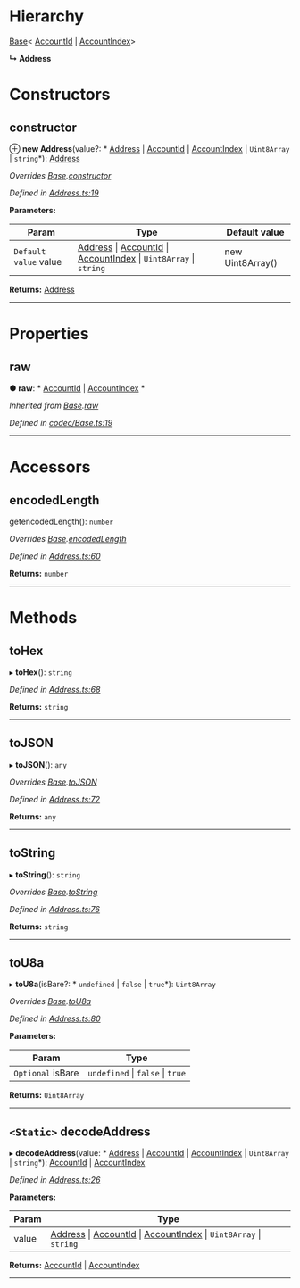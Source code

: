 

# Hierarchy

 [Base](_codec_base_.base.md)< [AccountId](_accountid_.accountid.md) &#124; [AccountIndex](_accountindex_.accountindex.md)>

**↳ Address**

# Constructors

<a id="constructor"></a>

##  constructor

⊕ **new Address**(value?: * [Address](_address_.address.md) &#124; [AccountId](_accountid_.accountid.md) &#124; [AccountIndex](_accountindex_.accountindex.md) &#124; `Uint8Array` &#124; `string`*): [Address](_address_.address.md)

*Overrides [Base](_codec_base_.base.md).[constructor](_codec_base_.base.md#constructor)*

*Defined in [Address.ts:19](https://github.com/polkadot-js/api/blob/389174b/packages/types/src/Address.ts#L19)*

**Parameters:**

| Param | Type | Default value |
| ------ | ------ | ------ |
| `Default value` value |  [Address](_address_.address.md) &#124; [AccountId](_accountid_.accountid.md) &#124; [AccountIndex](_accountindex_.accountindex.md) &#124; `Uint8Array` &#124; `string`|  new Uint8Array() |

**Returns:** [Address](_address_.address.md)

___

# Properties

<a id="raw"></a>

##  raw

**● raw**: * [AccountId](_accountid_.accountid.md) &#124; [AccountIndex](_accountindex_.accountindex.md)
*

*Inherited from [Base](_codec_base_.base.md).[raw](_codec_base_.base.md#raw)*

*Defined in [codec/Base.ts:19](https://github.com/polkadot-js/api/blob/389174b/packages/types/src/codec/Base.ts#L19)*

___

# Accessors

<a id="encodedlength"></a>

##  encodedLength

getencodedLength(): `number`

*Overrides [Base](_codec_base_.base.md).[encodedLength](_codec_base_.base.md#encodedlength)*

*Defined in [Address.ts:60](https://github.com/polkadot-js/api/blob/389174b/packages/types/src/Address.ts#L60)*

**Returns:** `number`

___

# Methods

<a id="tohex"></a>

##  toHex

▸ **toHex**(): `string`

*Defined in [Address.ts:68](https://github.com/polkadot-js/api/blob/389174b/packages/types/src/Address.ts#L68)*

**Returns:** `string`

___
<a id="tojson"></a>

##  toJSON

▸ **toJSON**(): `any`

*Overrides [Base](_codec_base_.base.md).[toJSON](_codec_base_.base.md#tojson)*

*Defined in [Address.ts:72](https://github.com/polkadot-js/api/blob/389174b/packages/types/src/Address.ts#L72)*

**Returns:** `any`

___
<a id="tostring"></a>

##  toString

▸ **toString**(): `string`

*Overrides [Base](_codec_base_.base.md).[toString](_codec_base_.base.md#tostring)*

*Defined in [Address.ts:76](https://github.com/polkadot-js/api/blob/389174b/packages/types/src/Address.ts#L76)*

**Returns:** `string`

___
<a id="tou8a"></a>

##  toU8a

▸ **toU8a**(isBare?: * `undefined` &#124; `false` &#124; `true`*): `Uint8Array`

*Overrides [Base](_codec_base_.base.md).[toU8a](_codec_base_.base.md#tou8a)*

*Defined in [Address.ts:80](https://github.com/polkadot-js/api/blob/389174b/packages/types/src/Address.ts#L80)*

**Parameters:**

| Param | Type |
| ------ | ------ |
| `Optional` isBare |  `undefined` &#124; `false` &#124; `true`|

**Returns:** `Uint8Array`

___
<a id="decodeaddress"></a>

## `<Static>` decodeAddress

▸ **decodeAddress**(value: * [Address](_address_.address.md) &#124; [AccountId](_accountid_.accountid.md) &#124; [AccountIndex](_accountindex_.accountindex.md) &#124; `Uint8Array` &#124; `string`*):  [AccountId](_accountid_.accountid.md) &#124; [AccountIndex](_accountindex_.accountindex.md)

*Defined in [Address.ts:26](https://github.com/polkadot-js/api/blob/389174b/packages/types/src/Address.ts#L26)*

**Parameters:**

| Param | Type |
| ------ | ------ |
| value |  [Address](_address_.address.md) &#124; [AccountId](_accountid_.accountid.md) &#124; [AccountIndex](_accountindex_.accountindex.md) &#124; `Uint8Array` &#124; `string`|

**Returns:**  [AccountId](_accountid_.accountid.md) &#124; [AccountIndex](_accountindex_.accountindex.md)

___

